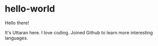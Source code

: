 # hello-world

Hello there!

It's Uttaran here. I love coding. Joined Github to learn more interesting languages. 
